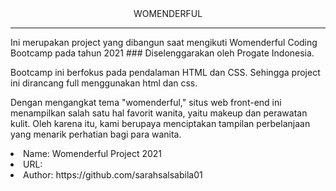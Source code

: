 <center>WOMENDERFUL <br> </center><hr>
Ini merupakan project yang dibangun saat mengikuti Womenderful Coding Bootcamp pada tahun 2021
### Diselenggarakan oleh Progate Indonesia.

Bootcamp ini berfokus pada pendalaman HTML dan CSS. Sehingga project ini dirancang full menggunakan html dan css.


Dengan mengangkat tema "womenderful," situs web front-end ini menampilkan salah satu hal favorit wanita, yaitu makeup dan perawatan kulit. Oleh karena itu, kami berupaya menciptakan tampilan perbelanjaan yang menarik perhatian bagi para wanita.

<li> Name: Womenderful Project 2021
<li> URL: 
<li> Author: https://github.com/sarahsalsabila01